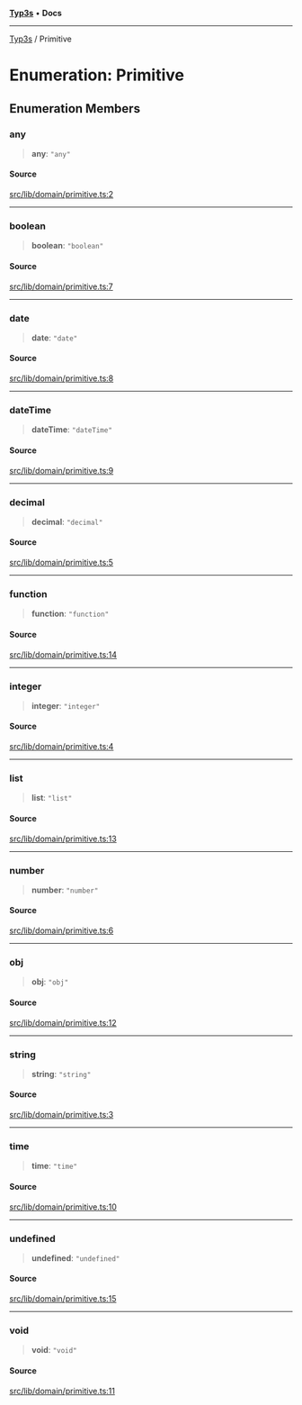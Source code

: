 [**Typ3s**](../README.md) • **Docs**

***

[Typ3s](../README.md) / Primitive

# Enumeration: Primitive

## Enumeration Members

### any

> **any**: `"any"`

#### Source

[src/lib/domain/primitive.ts:2](https://github.com/data7expressions/typ3s/blob/0f522cb/src/lib/domain/primitive.ts#L2)

***

### boolean

> **boolean**: `"boolean"`

#### Source

[src/lib/domain/primitive.ts:7](https://github.com/data7expressions/typ3s/blob/0f522cb/src/lib/domain/primitive.ts#L7)

***

### date

> **date**: `"date"`

#### Source

[src/lib/domain/primitive.ts:8](https://github.com/data7expressions/typ3s/blob/0f522cb/src/lib/domain/primitive.ts#L8)

***

### dateTime

> **dateTime**: `"dateTime"`

#### Source

[src/lib/domain/primitive.ts:9](https://github.com/data7expressions/typ3s/blob/0f522cb/src/lib/domain/primitive.ts#L9)

***

### decimal

> **decimal**: `"decimal"`

#### Source

[src/lib/domain/primitive.ts:5](https://github.com/data7expressions/typ3s/blob/0f522cb/src/lib/domain/primitive.ts#L5)

***

### function

> **function**: `"function"`

#### Source

[src/lib/domain/primitive.ts:14](https://github.com/data7expressions/typ3s/blob/0f522cb/src/lib/domain/primitive.ts#L14)

***

### integer

> **integer**: `"integer"`

#### Source

[src/lib/domain/primitive.ts:4](https://github.com/data7expressions/typ3s/blob/0f522cb/src/lib/domain/primitive.ts#L4)

***

### list

> **list**: `"list"`

#### Source

[src/lib/domain/primitive.ts:13](https://github.com/data7expressions/typ3s/blob/0f522cb/src/lib/domain/primitive.ts#L13)

***

### number

> **number**: `"number"`

#### Source

[src/lib/domain/primitive.ts:6](https://github.com/data7expressions/typ3s/blob/0f522cb/src/lib/domain/primitive.ts#L6)

***

### obj

> **obj**: `"obj"`

#### Source

[src/lib/domain/primitive.ts:12](https://github.com/data7expressions/typ3s/blob/0f522cb/src/lib/domain/primitive.ts#L12)

***

### string

> **string**: `"string"`

#### Source

[src/lib/domain/primitive.ts:3](https://github.com/data7expressions/typ3s/blob/0f522cb/src/lib/domain/primitive.ts#L3)

***

### time

> **time**: `"time"`

#### Source

[src/lib/domain/primitive.ts:10](https://github.com/data7expressions/typ3s/blob/0f522cb/src/lib/domain/primitive.ts#L10)

***

### undefined

> **undefined**: `"undefined"`

#### Source

[src/lib/domain/primitive.ts:15](https://github.com/data7expressions/typ3s/blob/0f522cb/src/lib/domain/primitive.ts#L15)

***

### void

> **void**: `"void"`

#### Source

[src/lib/domain/primitive.ts:11](https://github.com/data7expressions/typ3s/blob/0f522cb/src/lib/domain/primitive.ts#L11)
